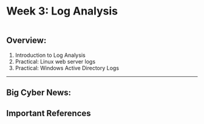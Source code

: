 # Week 3: Log Analysis

![]()

## Overview: 
1. Introduction to Log Analysis
2. Practical: Linux web server logs 
3. Practical: Windows Active Directory Logs

---

## Big Cyber News:

## Important References
